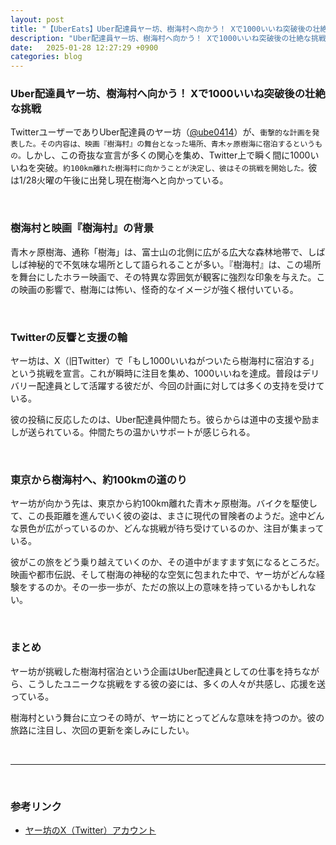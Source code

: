 ```yaml
---
layout: post
title: "【UberEats】Uber配達員ヤー坊、樹海村へ向かう！ Xで1000いいね突破後の壮絶な挑戦"
description: "Uber配達員ヤー坊、樹海村へ向かう！ Xで1000いいね突破後の壮絶な挑戦"
date:   2025-01-28 12:27:29 +0900
categories: blog
---
```


### Uber配達員ヤー坊、樹海村へ向かう！ Xで1000いいね突破後の壮絶な挑戦

TwitterユーザーでありUber配達員のヤー坊（[@ube0414](https://x.com/ube0414)）が、`衝撃的な計画を発表した。その内容は、映画『樹海村』の舞台となった場所、青木ヶ原樹海に宿泊するというもの。`しかし、この奇抜な宣言が多くの関心を集め、Twitter上で瞬く間に1000いいねを突破。`約100km離れた樹海村に向かうことが決定し、彼はその挑戦を開始した。`彼は1/28火曜の午後に出発し現在樹海へと向かっている。

<br>

### 樹海村と映画『樹海村』の背景

青木ヶ原樹海、通称「樹海」は、富士山の北側に広がる広大な森林地帯で、しばしば神秘的で不気味な場所として語られることが多い。『樹海村』は、この場所を舞台にしたホラー映画で、その特異な雰囲気が観客に強烈な印象を与えた。この映画の影響で、樹海には怖い、怪奇的なイメージが強く根付いている。

<br>

### Twitterの反響と支援の輪

ヤー坊は、X（旧Twitter）で「もし1000いいねがついたら樹海村に宿泊する」という挑戦を宣言。これが瞬時に注目を集め、1000いいねを達成。普段はデリバリー配達員として活躍する彼だが、今回の計画に対しては多くの支持を受けている。

彼の投稿に反応したのは、Uber配達員仲間たち。彼らからは道中の支援や励ましが送られている。仲間たちの温かいサポートが感じられる。

<br>

### 東京から樹海村へ、約100kmの道のり

ヤー坊が向かう先は、東京から約100km離れた青木ヶ原樹海。バイクを駆使して、この長距離を進んでいく彼の姿は、まさに現代の冒険者のようだ。途中どんな景色が広がっているのか、どんな挑戦が待ち受けているのか、注目が集まっている。

彼がこの旅をどう乗り越えていくのか、その道中がますます気になるところだ。映画や都市伝説、そして樹海の神秘的な空気に包まれた中で、ヤー坊がどんな経験をするのか。その一歩一歩が、ただの旅以上の意味を持っているかもしれない。

<br>

### まとめ

ヤー坊が挑戦した樹海村宿泊という企画はUber配達員としての仕事を持ちながら、こうしたユニークな挑戦をする彼の姿には、多くの人々が共感し、応援を送っている。

樹海村という舞台に立つその時が、ヤー坊にとってどんな意味を持つのか。彼の旅路に注目し、次回の更新を楽しみにしたい。

<br>

---

<br>

### 参考リンク
- [ヤー坊のX（Twitter）アカウント](https://x.com/ube0414)
